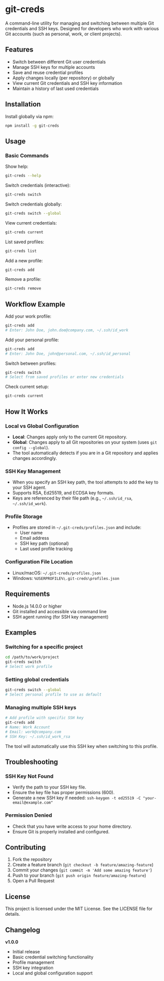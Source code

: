 # git-creds

A command-line utility for managing and switching between multiple Git credentials and SSH keys. Designed for developers who work with various Git accounts (such as personal, work, or client projects).

## Features
- Switch between different Git user credentials
- Manage SSH keys for multiple accounts
- Save and reuse credential profiles
- Apply changes locally (per repository) or globally
- View current Git credentials and SSH key information
- Maintain a history of last used credentials

## Installation
Install globally via npm:

```bash
npm install -g git-creds
```
## Usage

### Basic Commands
Show help:
```bash
git-creds --help
```
Switch credentials (interactive):
```bash
git-creds switch
```
Switch credentials globally:
```bash
git-creds switch --global
```
View current credentials:
```bash
git-creds current
```
List saved profiles:
```bash
git-creds list
```
Add a new profile:
```bash
git-creds add
```
Remove a profile:
```bash
git-creds remove
```
## Workflow Example

Add your work profile:
```bash
git-creds add
# Enter: John Doe, john.doe@company.com, ~/.ssh/id_work
```
Add your personal profile:
```bash
git-creds add
# Enter: John Doe, john@personal.com, ~/.ssh/id_personal
```
Switch between profiles:
```bash
git-creds switch
# Select from saved profiles or enter new credentials
```
Check current setup:
```bash
git-creds current
```
## How It Works

### Local vs Global Configuration
- **Local**: Changes apply only to the current Git repository.
- **Global**: Changes apply to all Git repositories on your system (uses `git config --global`).
- The tool automatically detects if you are in a Git repository and applies changes accordingly.

### SSH Key Management
- When you specify an SSH key path, the tool attempts to add the key to your SSH agent.
- Supports RSA, Ed25519, and ECDSA key formats.
- Keys are referenced by their file path (e.g., `~/.ssh/id_rsa`, `~/.ssh/id_work`).

### Profile Storage
- Profiles are stored in `~/.git-creds/profiles.json` and include:
  - User name
  - Email address
  - SSH key path (optional)
  - Last used profile tracking

### Configuration File Location
- Linux/macOS: `~/.git-creds/profiles.json`
- Windows: `%USERPROFILE%\.git-creds\profiles.json`

## Requirements
- Node.js 14.0.0 or higher
- Git installed and accessible via command line
- SSH agent running (for SSH key management)

## Examples

### Switching for a specific project
```bash
cd /path/to/work/project
git-creds switch
# Select work profile
```

### Setting global credentials
```bash
git-creds switch --global
# Select personal profile to use as default
```

### Managing multiple SSH keys
```bash
# Add profile with specific SSH key
git-creds add
# Name: Work Account
# Email: work@company.com
# SSH Key: ~/.ssh/id_work_rsa
```
The tool will automatically use this SSH key when switching to this profile.

## Troubleshooting

### SSH Key Not Found
- Verify the path to your SSH key file.
- Ensure the key file has proper permissions (600).
- Generate a new SSH key if needed: `ssh-keygen -t ed25519 -C "your-email@example.com"`

### Permission Denied
- Check that you have write access to your home directory.
- Ensure Git is properly installed and configured.

## Contributing
1. Fork the repository
2. Create a feature branch (`git checkout -b feature/amazing-feature`)
3. Commit your changes (`git commit -m 'Add some amazing feature'`)
4. Push to your branch (`git push origin feature/amazing-feature`)
5. Open a Pull Request

## License
This project is licensed under the MIT License. See the LICENSE file for details.

## Changelog

**v1.0.0**
- Initial release
- Basic credential switching functionality
- Profile management
- SSH key integration
- Local and global configuration support
